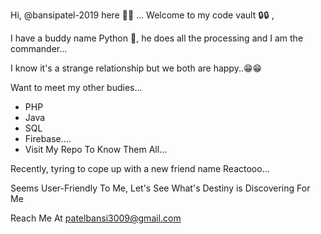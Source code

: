 Hi, @bansipatel-2019 here 👋👋 ...
Welcome to my code vault 🔒🔒 ,

I have a buddy name Python 🐍,
he does all the processing and I am the commander...

I know it's a strange relationship but we both are happy..😁😁

Want to meet my other budies...
  - PHP
  - Java
  - SQL
  - Firebase....
  - Visit My Repo To Know Them All...
  
  
Recently, tyring to cope up with a new friend name Reactooo...

Seems User-Friendly To Me, Let's See What's Destiny is Discovering For Me

Reach Me At patelbansi3009@gmail.com



<!---- 👋 Hi, I’m @bansipatel-2019
 👀 I’m interested in ...🌱 I’m currently learning ... 💞️ I’m looking to collaborate on ... 📫 How to reach me ...
bansipatel-2019/bansipatel-2019 is a ✨ special ✨ repository because its `README.md` (this file) appears on your GitHub profile.
You can click the Preview link to take a look at your changes.
--->
